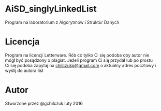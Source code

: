 # AiSD_singlyLinkedList
Program na laboratorium z Algorytmów i Struktur Danych

# Licencja
Program na licencji Letterware. Rób co tylko Ci się podoba oby autor nie mógł być posądzony o plagiat. Jeżeli program Ci się przydał lub po prostu Ci się podoba zapytaj na chilczukg@gmail.com o aktualny adres pocztowy i wyślij do autora list

# Autor
Stworzone przez @gchilczuk
luty 2016
